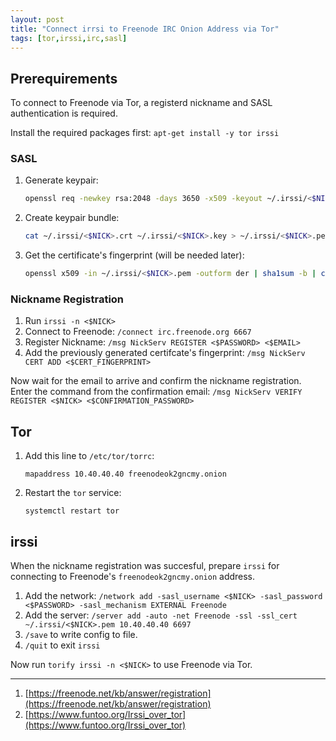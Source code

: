 ```yaml
---
layout: post
title: "Connect irrsi to Freenode IRC Onion Address via Tor"
tags: [tor,irssi,irc,sasl]
---
```


## Prerequirements
To connect to Freenode via Tor, a registerd nickname and SASL authentication is required.

Install the required packages first: `apt-get install -y tor irssi`

### SASL
1. Generate keypair:
   ```bash
   openssl req -newkey rsa:2048 -days 3650 -x509 -keyout ~/.irssi/<$NICK>.key -out ~/.irssi/<$NICK>.crt -nodes  -subj "/CN=<$NICK>"
   ```
2. Create keypair bundle:
   ```bash
   cat ~/.irssi/<$NICK>.crt ~/.irssi/<$NICK>.key > ~/.irssi/<$NICK>.pem
   ```
3. Get the certificate's fingerprint (will be needed later):
   ```bash
   openssl x509 -in ~/.irssi/<$NICK>.pem -outform der | sha1sum -b | cut -d' ' -f1
   ```

### Nickname Registration
1. Run `irssi -n <$NICK>`
2. Connect to Freenode: `/connect irc.freenode.org 6667`
3. Register Nickname: `/msg NickServ REGISTER <$PASSWORD> <$EMAIL>`
4. Add the previously generated certifcate's fingerprint: `/msg NickServ CERT ADD <$CERT_FINGERPRINT>`

Now wait for the email to arrive and confirm the nickname registration.
Enter the command from the confirmation email: `/msg NickServ VERIFY REGISTER <$NICK> <$CONFIRMATION_PASSWORD>` 

## Tor
1. Add this line to `/etc/tor/torrc`:
   ```
   mapaddress 10.40.40.40 freenodeok2gncmy.onion
   ```
2. Restart the `tor` service:
   ```
   systemctl restart tor
   ```

## irssi
When the nickname registration was succesful, prepare `irssi` for connecting to Freenode's `freenodeok2gncmy.onion` address.

1. Add the network: `/network add -sasl_username <$NICK> -sasl_password <$PASSWORD> -sasl_mechanism EXTERNAL Freenode`
2. Add the server: `/server add -auto -net Freenode -ssl -ssl_cert ~/.irssi/<$NICK>.pem 10.40.40.40 6697`
3. `/save` to write config to file.
4. `/quit` to exit `irssi`

Now run `torify irssi -n <$NICK>` to use Freenode via Tor.

---
1. [https://freenode.net/kb/answer/registration](https://freenode.net/kb/answer/registration)
2. [https://www.funtoo.org/Irssi_over_tor](https://www.funtoo.org/Irssi_over_tor)
